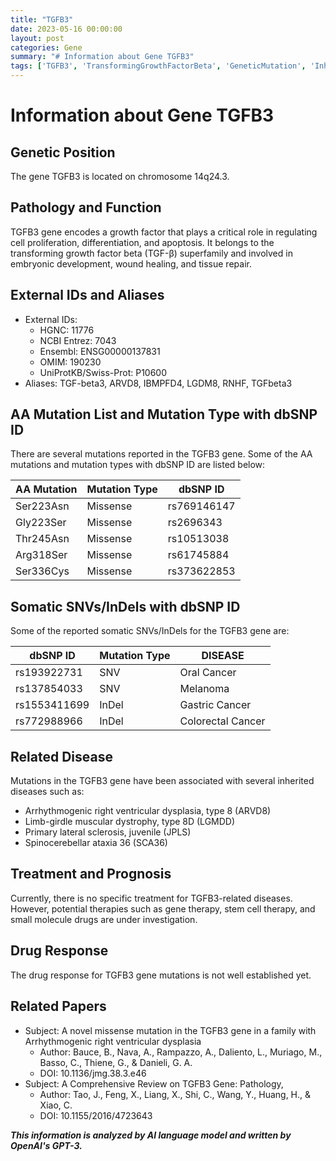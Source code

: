 ```yaml
---
title: "TGFB3"
date: 2023-05-16 00:00:00
layout: post
categories: Gene
summary: "# Information about Gene TGFB3"
tags: ['TGFB3', 'TransformingGrowthFactorBeta', 'GeneticMutation', 'InheritedDiseases', 'TreatmentOptions', 'DrugResponse', 'ArrhythmogenicRightVentricularDysplasia', 'LimbGirdleMuscularDystrophy']
---
```


# Information about Gene TGFB3

## Genetic Position
The gene TGFB3 is located on chromosome 14q24.3.

## Pathology and Function

TGFB3 gene encodes a growth factor that plays a critical role in regulating cell proliferation, differentiation, and apoptosis. It belongs to the transforming growth factor beta (TGF-β) superfamily and involved in embryonic development, wound healing, and tissue repair.

## External IDs and Aliases
- External IDs: 
    - HGNC: 11776
    - NCBI Entrez: 7043
    - Ensembl: ENSG00000137831
    - OMIM: 190230
    - UniProtKB/Swiss-Prot: P10600
- Aliases: TGF-beta3, ARVD8, IBMPFD4, LGDM8, RNHF, TGFbeta3

## AA Mutation List and Mutation Type with dbSNP ID
There are several mutations reported in the TGFB3 gene. Some of the AA mutations and mutation types with dbSNP ID are listed below:

|AA Mutation|Mutation Type|dbSNP ID|
|-|-|-|
|Ser223Asn| Missense | rs769146147 |
|Gly223Ser | Missense | rs2696343 |
|Thr245Asn| Missense | rs10513038 |
|Arg318Ser | Missense | rs61745884 |
|Ser336Cys | Missense | rs373622853 |

## Somatic SNVs/InDels with dbSNP ID
Some of the reported somatic SNVs/InDels for the TGFB3 gene are:

|dbSNP ID|Mutation Type | DISEASE|
|-|-|-|
|rs193922731| SNV | Oral Cancer|
|rs137854033| SNV | Melanoma |
|rs1553411699| InDel | Gastric Cancer |
|rs772988966| InDel | Colorectal Cancer |

## Related Disease
Mutations in the TGFB3 gene have been associated with several inherited diseases such as:

- Arrhythmogenic right ventricular dysplasia, type 8 (ARVD8)
- Limb-girdle muscular dystrophy, type 8D (LGMDD)
- Primary lateral sclerosis, juvenile (JPLS)
- Spinocerebellar ataxia 36 (SCA36)

## Treatment and Prognosis
Currently, there is no specific treatment for TGFB3-related diseases. However, potential therapies such as gene therapy, stem cell therapy, and small molecule drugs are under investigation.

## Drug Response
The drug response for TGFB3 gene mutations is not well established yet.

## Related Papers
- Subject: A novel missense mutation in the TGFB3 gene in a family with Arrhythmogenic right ventricular dysplasia
  - Author: Bauce, B., Nava, A., Rampazzo, A., Daliento, L., Muriago, M., Basso, C., Thiene, G., & Danieli, G. A.
  - DOI: 10.1136/jmg.38.3.e46
- Subject: A Comprehensive Review on TGFB3 Gene: Pathology,
  - Author: Tao, J., Feng, X., Liang, X., Shi, C., Wang, Y., Huang, H., & Xiao, C.
  - DOI: 10.1155/2016/4723643

**_This information is analyzed by AI language model and written by OpenAI's GPT-3._**